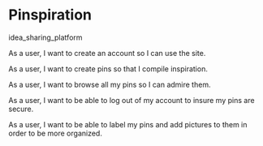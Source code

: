 # Pinspiration
idea_sharing_platform

As a user, I want to create an account so I can use the site.

As a user, I want to create pins so that I compile inspiration.

As a user, I want to browse all my pins so I can admire them.

As a user, I want to be able to log out of my account to insure my pins are secure.

As a user, I want to be able to label my pins and add pictures to them in order to be more organized.
